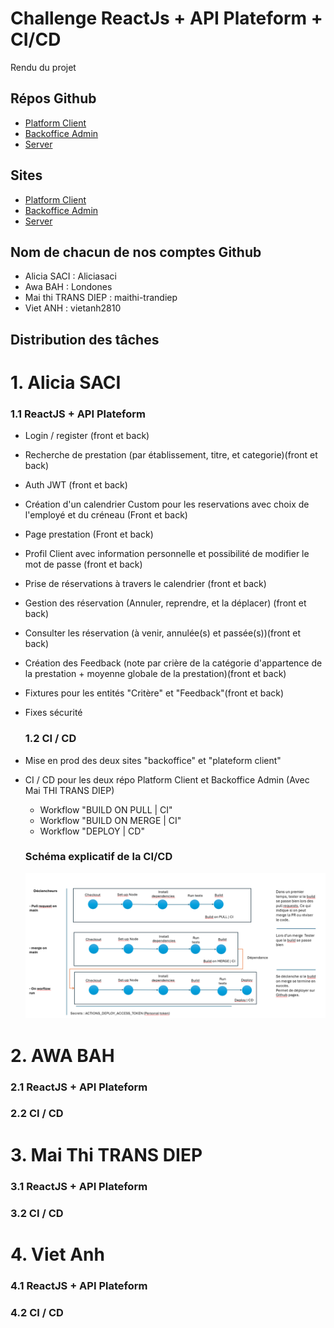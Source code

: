 # Challenge ReactJs + API Plateform + CI/CD 

Rendu du projet

## Répos Github
- [Platform Client](https://aliciasaci.github.io/platform-react-cicd-challenge/)
- [Backoffice Admin](https://aliciasaci.github.io/backoffice-challenge-5S1/)
- [Server](https://gentle-chamber-06249-b77e1a20e14f.herokuapp.com/api)

## Sites 
- [Platform Client](https://github.com/Aliciasaci/platform-react-cicd-challenge)
- [Backoffice Admin](https://github.com/Aliciasaci/backoffice-challenge-5S1)
- [Server](https://github.com/Londones/server)

## Nom de chacun de nos comptes Github
- Alicia SACI : Aliciasaci 
- Awa BAH : Londones
- Mai thi TRANS DIEP :  maithi-trandiep 
- Viet ANH :  vietanh2810 


## Distribution des tâches
 # 1. Alicia SACI
    
   ### 1.1 ReactJS + API Plateform
 - Login / register (front et back)
 - Recherche de prestation (par établissement, titre, et categorie)(front et back)
 - Auth JWT (front et back)
 - Création d'un calendrier Custom pour les reservations avec choix de l'employé et du créneau (Front et back)
 - Page prestation (Front et back)
 - Profil Client avec information personnelle et possibilité de modifier le mot de passe (front et back)
 - Prise de réservations à travers le calendrier (front et back)
 - Gestion des réservation (Annuler, reprendre, et la déplacer) (front et back)
 - Consulter les réservation (à venir, annulée(s) et passée(s))(front et back)
 - Création des Feedback (note par crière de la catégorie d'appartence de la prestation + moyenne globale de la prestation)(front et back)
 - Fixtures pour les entités "Critère" et "Feedback"(front et back)
 - Fixes sécurité

    ### 1.2 CI / CD 
  - Mise en prod des deux sites "backoffice" et "plateform client"
  - CI / CD pour les deux répo Platform Client et Backoffice Admin (Avec Mai THI TRANS DIEP)
   
    - Workflow "BUILD ON PULL | CI"
    - Workflow "BUILD ON MERGE | CI" 
    - Workflow "DEPLOY | CD"

    ### Schéma explicatif de la CI/CD
    ![alt text](image-2.png)

  
  # 2. AWA BAH
    
   ### 2.1 ReactJS + API Plateform

   ### 2.2 CI / CD 
  
  # 3. Mai Thi TRANS DIEP
    
   ### 3.1 ReactJS + API Plateform

   ### 3.2 CI / CD 

  # 4. Viet Anh
    
   ### 4.1 ReactJS + API Plateform

   ### 4.2 CI / CD 
